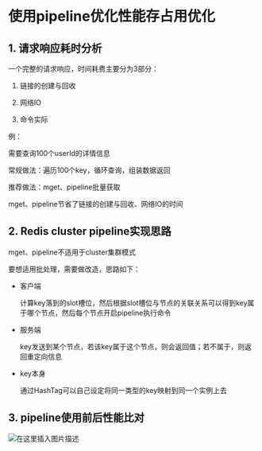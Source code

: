# 使用pipeline优化性能存占用优化



## 1. 请求响应耗时分析

一个完整的请求响应，时间耗费主要分为3部分：

1. 链接的创建与回收

2. 网络IO

3. 命令实际



例：

需要查询100个userId的详情信息



常规做法：遍历100个key，循环查询，组装数据返回

推荐做法：mget、pipeline批量获取

mget、pipeline节省了链接的创建与回收、网络IO的时间



## 2. Redis cluster pipeline实现思路

mget、pipeline不适用于cluster集群模式

要想适用批处理，需要做改造，思路如下：

* 客户端

  计算key落到的slot槽位，然后根据slot槽位与节点的关联关系可以得到key属于哪个节点，然后每个节点开启pipeline执行命令

* 服务端

  key发送到某个节点，若该key属于这个节点，则会返回值；若不属于，则返回重定向信息

* key本身

  通过HashTag可以自己设定将同一类型的key映射到同一个实例上去

  

## 3. pipeline使用前后性能比对

![在这里插入图片描述](https://img-blog.csdnimg.cn/2c35b810789b42f0a441a9e238993962.png?x-oss-process=image/watermark,type_ZHJvaWRzYW5zZmFsbGJhY2s,shadow_50,text_Q1NETiBA5LiA5p2h5b6I6ICB55qE6IWK6IKJ,size_20,color_FFFFFF,t_70,g_se,x_16)









